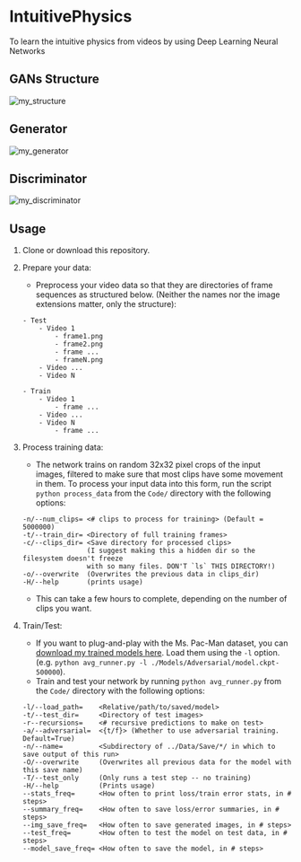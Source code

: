 # IntuitivePhysics
To learn the intuitive physics from videos by using Deep Learning Neural Networks


## GANs Structure
![my_structure](https://cloud.githubusercontent.com/assets/10653658/21681820/4c8c97f0-d351-11e6-9ce5-1da74a5e3ac5.jpg)

## Generator
![my_generator](https://cloud.githubusercontent.com/assets/10653658/21681823/4e71a024-d351-11e6-94b1-8f77a7062fcb.jpg)

## Discriminator
![my_discriminator](https://cloud.githubusercontent.com/assets/10653658/21681825/50541dc2-d351-11e6-89ff-1fced45d5b8c.jpg)


## Usage
1. Clone or download this repository.
2. Prepare your data:
    - Preprocess your video data so that they are directories of frame sequences as structured below. (Neither the names nor the image extensions matter, only the structure):
    ```
    - Test
        - Video 1
            - frame1.png
            - frame2.png
            - frame ...
            - frameN.png
        - Video ...
        - Video N

    - Train
        - Video 1
            - frame ...
        - Video ...
        - Video N
            - frame ...
    ```
3. Process training data:
    - The network trains on random 32x32 pixel crops of the input images, filtered to make sure that most clips have some movement in them. To process your input data into this form, run the script `python process_data` from the `Code/` directory with the following options:
    ```
    -n/--num_clips= <# clips to process for training> (Default = 5000000)
    -t/--train_dir= <Directory of full training frames>
    -c/--clips_dir= <Save directory for processed clips>
                    (I suggest making this a hidden dir so the filesystem doesn't freeze
                    with so many files. DON'T `ls` THIS DIRECTORY!)
    -o/--overwrite  (Overwrites the previous data in clips_dir)
    -H/--help       (prints usage)
    ```
    - This can take a few hours to complete, depending on the number of clips you want.

4. Train/Test:
    - If you want to plug-and-play with the Ms. Pac-Man dataset, you can [download my trained models here](https://drive.google.com/open?id=0Byf787GZQ7KvR2JvMUNIZnFlbm8). Load them using the `-l` option. (e.g. `python avg_runner.py -l ./Models/Adversarial/model.ckpt-500000`).
    - Train and test your network by running `python avg_runner.py` from the `Code/` directory with the following options:
    ```
    -l/--load_path=    <Relative/path/to/saved/model>
    -t/--test_dir=     <Directory of test images>
    -r--recursions=    <# recursive predictions to make on test>
    -a/--adversarial=  <{t/f}> (Whether to use adversarial training. Default=True)
    -n/--name=         <Subdirectory of ../Data/Save/*/ in which to save output of this run>
    -O/--overwrite     (Overwrites all previous data for the model with this save name)
    -T/--test_only     (Only runs a test step -- no training)
    -H/--help          (Prints usage)
    --stats_freq=      <How often to print loss/train error stats, in # steps>
    --summary_freq=    <How often to save loss/error summaries, in # steps>
    --img_save_freq=   <How often to save generated images, in # steps>
    --test_freq=       <How often to test the model on test data, in # steps>
    --model_save_freq= <How often to save the model, in # steps>
    ```
